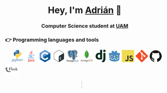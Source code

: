 <!--
**ajotagesr/ajotagesr** is a ✨ _special_ ✨ repository because its `README.md` (this file) appears on your GitHub profile.
-->
<!--a>
  <img src="" width="40" height="40"/>
</a-->
<h1 align="center">Hey, I'm <a href="https://www.linkedin.com/in/adrián-jiménez-gamo-1b255128b/">Adrián</a> 👋</h1>
<h3 align="center">Computer Science student at <a href="https://www.uam.es/uam/inicio">UAM</a></h3>


### 👉 Programming languages and tools

<p align="left"> 
  &emsp;
  <a href="https://python.org/"><img alt="Python" src="https://raw.githubusercontent.com/devicons/devicon/master/icons/python/python-original-wordmark.svg" width="40" height="40"/></a>
  <a href="https://www.java.com/en/"><img alt="Java" src="https://raw.githubusercontent.com/devicons/devicon/master/icons/java/java-original-wordmark.svg" width="40" height="40"/></a>
  <a href="https://www.cprogramming.com/" target="_blank" rel="noreferrer"><img src="https://raw.githubusercontent.com/devicons/devicon/master/icons/c/c-original.svg" alt="c" width="40" height="40"/></a>
  <a><img src="https://raw.githubusercontent.com/devicons/devicon/master/icons/bash/bash-original.svg" width="40" height="40"/></a>
  <a href="https://www.sqlite.org/"><img alt="Postgres" src ="https://raw.githubusercontent.com/devicons/devicon/master/icons/postgresql/postgresql-original-wordmark.svg" width="40" height="40"/></a>
  <a href="https://www.mongodb.com/"><img alt="MongoDB" src ="https://raw.githubusercontent.com/devicons/devicon/master/icons/mongodb/mongodb-original-wordmark.svg" width="40" height="40"/></a>
  <a><img alt="Django" src="https://raw.githubusercontent.com/devicons/devicon/master/icons/django/django-plain.svg" width="40" height="40"/></a>
  <a href="https://godotengine.org"><img alt="Godot" src="https://raw.githubusercontent.com/devicons/devicon/master/icons/godot/godot-original.svg" width="40" height="40"/></a>
  <a><img src="https://raw.githubusercontent.com/devicons/devicon/master/icons/javascript/javascript-original.svg" width="40" height="40"/></a>
  <a><img alt="Git" src="https://raw.githubusercontent.com/devicons/devicon/master/icons/git/git-original.svg" width="40" height="40"></a>
  <a href="https://www.github.com"><img src="https://raw.githubusercontent.com/devicons/devicon/master/icons/github/github-original.svg" width="40" height="40"></a>
  <a><img src="https://raw.githubusercontent.com/devicons/devicon/master/icons/flask/flask-original-wordmark.svg" width="40" height="40"/></a>
</p>

<!-- STATS Y LENGUAJES MAS USADOS -->
<div style="display:grid;align-items:center;justify-content:center">
  <img style="height:100%;width:50%;max-width: 10%" src="https://github-readme-stats.vercel.app/api/top-langs/?username=ajotagesr&layout=compact&theme=gotham&langs_count=9&hide=html,TeX"/>
</div>

